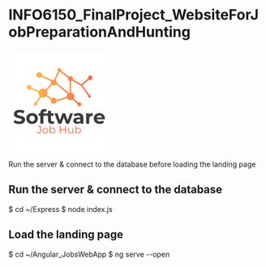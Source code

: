 # INFO6150_FinalProject_WebsiteForJobPreparationAndHunting
<img src="Angular_JobsWebApp/src/assets/logo.png">

<p>Run the server & connect to the database before loading the landing page</p>

## Run the server & connect to the database
$ cd ~/Express
$ node index.js


## Load the landing page
$ cd ~/Angular_JobsWebApp
$ ng serve --open
